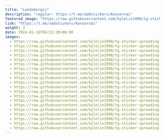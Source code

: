 ```yaml
---
title: "Landsbergis"
description: "regular: https://t.me/addstickers/Konservai"
featured_image: "https://raw.githubusercontent.com/kylelin1998/tg-sticker-spreading-worldwide-images/main/img/63b8303a-d710-4dae-96a7-4e69615d3dba.jpg"
link: "https://t.me/addstickers/Konservai"
weight: 3
date: 2024-01-16T04:53:20+08:00
images:
  - https://raw.githubusercontent.com/kylelin1998/tg-sticker-spreading-worldwide-images/main/img/63b8303a-d710-4dae-96a7-4e69615d3dba.jpg
  - https://raw.githubusercontent.com/kylelin1998/tg-sticker-spreading-worldwide-images/main/img/23041107-0e60-4efe-b64e-d7ffabb0072d.jpg
  - https://raw.githubusercontent.com/kylelin1998/tg-sticker-spreading-worldwide-images/main/img/ea32b9df-3ba3-4b00-b191-c5e84ad58f3d.jpg
  - https://raw.githubusercontent.com/kylelin1998/tg-sticker-spreading-worldwide-images/main/img/aa880440-9d98-4bc4-bf08-46137524765f.jpg
  - https://raw.githubusercontent.com/kylelin1998/tg-sticker-spreading-worldwide-images/main/img/92f37390-2a15-4065-9674-713ac127b676.jpg
  - https://raw.githubusercontent.com/kylelin1998/tg-sticker-spreading-worldwide-images/main/img/df262a88-3a91-49ca-bc0e-809a8fa14683.jpg
  - https://raw.githubusercontent.com/kylelin1998/tg-sticker-spreading-worldwide-images/main/img/fcb94883-35e9-4c7c-bb2c-a70bfbcd2ee2.jpg
  - https://raw.githubusercontent.com/kylelin1998/tg-sticker-spreading-worldwide-images/main/img/7142b6da-ca34-46ba-aa1c-587af7be1edf.jpg
  - https://raw.githubusercontent.com/kylelin1998/tg-sticker-spreading-worldwide-images/main/img/6a5c02c2-2712-48e3-a3a0-2bbc78ade509.jpg
  - https://raw.githubusercontent.com/kylelin1998/tg-sticker-spreading-worldwide-images/main/img/4f1023b3-eb94-447d-9739-d0a84e102f1c.jpg
  - https://raw.githubusercontent.com/kylelin1998/tg-sticker-spreading-worldwide-images/main/img/54bbc004-31a6-4ea7-9812-1d19a9f3a2fe.jpg
  - https://raw.githubusercontent.com/kylelin1998/tg-sticker-spreading-worldwide-images/main/img/20b39109-a043-471f-a3de-79d78cbfa8df.jpg
  - https://raw.githubusercontent.com/kylelin1998/tg-sticker-spreading-worldwide-images/main/img/84517cfe-8b7d-42d5-be8a-427e8cceeab1.jpg
  - https://raw.githubusercontent.com/kylelin1998/tg-sticker-spreading-worldwide-images/main/img/ba259027-7cbb-4492-99ea-a9882de5c820.jpg
  - https://raw.githubusercontent.com/kylelin1998/tg-sticker-spreading-worldwide-images/main/img/b0ae4c78-2104-4750-b1ef-bc7efa695e8e.jpg
  - https://raw.githubusercontent.com/kylelin1998/tg-sticker-spreading-worldwide-images/main/img/69ba6ba7-e07a-460e-99e7-1f2dbdc42ba5.jpg
  - https://raw.githubusercontent.com/kylelin1998/tg-sticker-spreading-worldwide-images/main/img/a53461f4-1629-4ba7-b166-6a140affc786.jpg
  - https://raw.githubusercontent.com/kylelin1998/tg-sticker-spreading-worldwide-images/main/img/b98969f3-344a-4315-8f10-febe4a172826.jpg
  - https://raw.githubusercontent.com/kylelin1998/tg-sticker-spreading-worldwide-images/main/img/7a6ff937-77b5-4f8c-9077-62a19ae1e4f4.jpg
  - https://raw.githubusercontent.com/kylelin1998/tg-sticker-spreading-worldwide-images/main/img/85c0acc7-5f6a-4690-ac96-ce53c5426031.jpg
---
```


